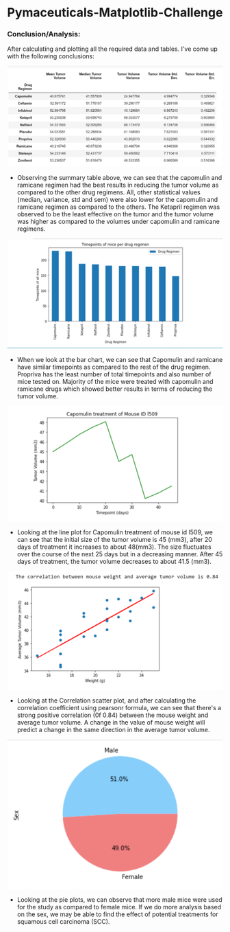 # Pymaceuticals-Matplotlib-Challenge

 
### Conclusion/Analysis:

After calculating and plotting all the required data and tables. I've come up with the following conclusions:

![Image](Images/Summary_statistics_table.png)

   * Observing the summary table above, we can see that the capomulin and ramicane regimen had the best results in reducing the tumor volume as compared to the other drug regimens. All, other statistical values (median, variance, std and sem) were also lower for the capomulin and ramicane regimen as compared to the others. The Ketapril regimen was observed to be the least effective on the tumor and the tumor volume was higher as compared to the volumes under capomulin and ramicane regimens.

![Image](Images/Bar_chart_Timepoints.png)   


   * When we look at the bar chart, we can see that Capomulin and ramicane have similar timepoints as compared to the rest of the drug regimen. Propriva has the least number of total timepoints and also number of mice tested on. Majority of the mice were treated with capomulin and ramicane drugs which showed better results in terms of reducing the tumor volume. 

![Image](Images/Line_chart.png)   


   * Looking at the line plot for Capomulin treatment of mouse id l509, we can see that the initial size of the tumor volume is 45 (mm3), after 20 days of treatment it increases to about 48(mm3). The size fluctuates over the course of the next 25 days but in a decreasing manner. After 45 days of treatment, the tumor volume decreases to about 41.5 (mm3). 

![Image](Images/Correlation_plot.png)   

   * Looking at the Correlation scatter plot, and after calculating the correlation coefficient using pearsonr formula, we can see that there's a strong positive correlation (0f 0.84) between the mouse weight and average tumor volume. A change in the value of mouse weight will predict a change in the same direction in the average tumor volume.

![Image](Images/pie_chart.png)  


   * Looking at the pie plots, we can observe that more male mice were used for the study as compared to female mice.  If we do more analysis based on the sex, we may be able to find the effect of potential treatments for squamous cell carcinoma (SCC).  


